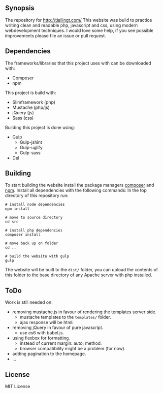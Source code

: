 ## Synopsis

The repository for http://tjallingt.com/
This website was build to practice writing clean and readable php, javascript and css, using modern webdevelopment techniques.
I would love some help, if you see possible improvements please file an issue or pull request.

## Dependencies

The frameworks/libraries that this project uses with can be downloaded with:
* Composer
* npm

This project is build with:
* Slimframework (php)
* Mustache (php/js)
* jQuery (js)
* Sass (css)

Building this project is done using:
* Gulp
	* Gulp-jshint
	* Gulp-uglify
	* Gulp-sass
* Del

## Building

To start building the website install the package managers [composer](https://getcomposer.org/doc/00-intro.md) and [npm](https://docs.npmjs.com/getting-started/installing-node).
Install all dependencies with the following commands:
In the top directory of this repository run:
```
# install node dependencies
npm install

# move to source directory
cd src 

# install php dependencies
composer install

# move back up on folder
cd ..

# build the website with gulp
gulp

```

The website will be built to the ```dist/``` folder, you can upload the contents of this folder to the base directory of any Apache server with php installed.

## ToDo

Work is still needed on:
* removing mustache.js in favour of rendering the templates server side.
	* mustache templates to the ```templates/``` folder.
	* ajax response will be html.
* removing jQuery in favour of pure javascript.
	* use es6 with babel.js.
* using flexbox for formatting.
	* instead of current margin: auto; method.
	* browser compatibility might be a problem (for now).
* adding pagination to the homepage.
* ...

## License

MIT License